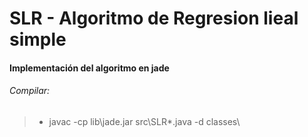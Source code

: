 # SLR - Algoritmo de Regresion lieal simple

#### Implementación del algoritmo en jade



###### Compilar:
>- javac -cp lib\jade.jar src\SLR\*.java -d classes\